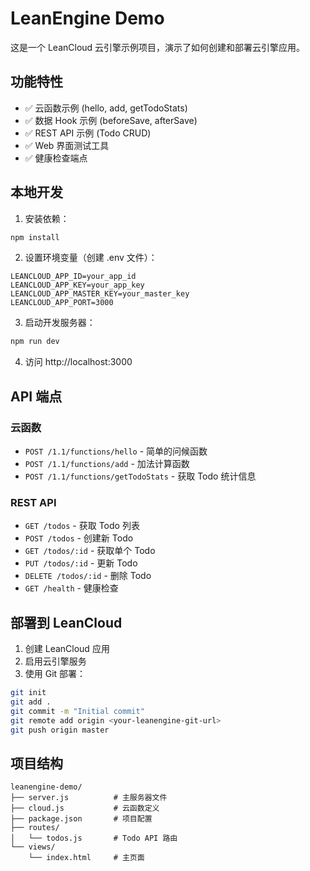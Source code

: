 # LeanEngine Demo

这是一个 LeanCloud 云引擎示例项目，演示了如何创建和部署云引擎应用。

## 功能特性

- ✅ 云函数示例 (hello, add, getTodoStats)
- ✅ 数据 Hook 示例 (beforeSave, afterSave)
- ✅ REST API 示例 (Todo CRUD)
- ✅ Web 界面测试工具
- ✅ 健康检查端点

## 本地开发

1. 安装依赖：
```bash
npm install
```

2. 设置环境变量（创建 .env 文件）：
```
LEANCLOUD_APP_ID=your_app_id
LEANCLOUD_APP_KEY=your_app_key
LEANCLOUD_APP_MASTER_KEY=your_master_key
LEANCLOUD_APP_PORT=3000
```

3. 启动开发服务器：
```bash
npm run dev
```

4. 访问 http://localhost:3000

## API 端点

### 云函数
- `POST /1.1/functions/hello` - 简单的问候函数
- `POST /1.1/functions/add` - 加法计算函数
- `POST /1.1/functions/getTodoStats` - 获取 Todo 统计信息

### REST API
- `GET /todos` - 获取 Todo 列表
- `POST /todos` - 创建新 Todo
- `GET /todos/:id` - 获取单个 Todo
- `PUT /todos/:id` - 更新 Todo
- `DELETE /todos/:id` - 删除 Todo
- `GET /health` - 健康检查

## 部署到 LeanCloud

1. 创建 LeanCloud 应用
2. 启用云引擎服务
3. 使用 Git 部署：
```bash
git init
git add .
git commit -m "Initial commit"
git remote add origin <your-leanengine-git-url>
git push origin master
```

## 项目结构

```
leanengine-demo/
├── server.js          # 主服务器文件
├── cloud.js           # 云函数定义
├── package.json       # 项目配置
├── routes/
│   └── todos.js       # Todo API 路由
└── views/
    └── index.html     # 主页面
```